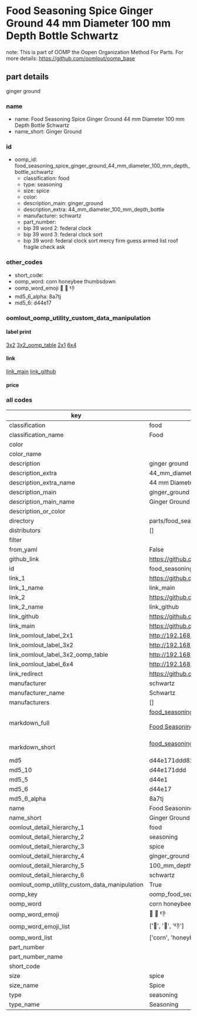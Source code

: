 # Food Seasoning Spice Ginger Ground 44 mm Diameter 100 mm Depth Bottle Schwartz  

note: This is part of OOMP the Oopen Organization Method For Parts. For more details: https://github.com/oomlout/oomp_base

##  part details
  



ginger ground



### name
* name: Food Seasoning Spice Ginger Ground 44 mm Diameter 100 mm Depth Bottle Schwartz
* name_short: Ginger Ground
### id
* oomp_id: food_seasoning_spice_ginger_ground_44_mm_diameter_100_mm_depth_bottle_schwartz
  * classification: food
  * type: seasoning
  * size: spice
  * color: 
  * description_main: ginger_ground
  * description_extra: 44_mm_diameter_100_mm_depth_bottle
  * manufacturer: schwartz
  * part_number: 
  * bip 39 word 2: federal clock
  * bip 39 word 3: federal clock sort
  * bip 39 word: federal clock sort mercy firm guess armed list roof fragile check ask

### other_codes
* short_code: 
* oomp_word: corn honeybee thumbsdown
* oomp_word_emoji :corn: :honeybee: :thumbsdown:
* md5_6_alpha: 8a7tj
* md5_6: d44e17






### oomlout_oomp_utility_custom_data_manipulation
#### label print
[3x2](http://192.168.1.245:1112/?label=oomp%208a7tj)
[3x2_oomp_table](http://192.168.1.108:1112/?label=oomp%208a7tj)
[2x1](http://192.168.1.242:1112/?label=oomp%208a7tj)
[6x4](http://192.168.1.55:1112/?label=oomp%208a7tj)    

#### link

[link_main](https://github.com/oomlout/oomlout_oomp_version_1_messy/tree/main/parts/food_seasoning_spice_ginger_ground_44_mm_diameter_100_mm_depth_bottle_schwartz) [link_github](https://github.com/oomlout/oomlout_oomp_version_1_messy/tree/main/parts/food_seasoning_spice_ginger_ground_44_mm_diameter_100_mm_depth_bottle_schwartz)                             

#### price







### all codes 
| key | value |  
| --- | --- |  
| classification | food |  
| classification_name | Food |  
| color |  |  
| color_name |  |  
| description | ginger ground |  
| description_extra | 44_mm_diameter_100_mm_depth_bottle |  
| description_extra_name | 44 mm Diameter 100 mm Depth Bottle |  
| description_main | ginger_ground |  
| description_main_name | Ginger Ground |  
| description_or_color |   |  
| directory | parts/food_seasoning_spice_ginger_ground_44_mm_diameter_100_mm_depth_bottle_schwartz |  
| distributors | [] |  
| filter |  |  
| from_yaml | False |  
| github_link | https://github.com/oomlout/oomlout_oomp_part_src/tree/main/parts/food_seasoning_spice_ginger_ground_44_mm_diameter_100_mm_depth_bottle_schwartz |  
| id | food_seasoning_spice_ginger_ground_44_mm_diameter_100_mm_depth_bottle_schwartz |  
| link_1 | https://github.com/oomlout/oomlout_oomp_version_1_messy/tree/main/parts/food_seasoning_spice_ginger_ground_44_mm_diameter_100_mm_depth_bottle_schwartz |  
| link_1_name | link_main |  
| link_2 | https://github.com/oomlout/oomlout_oomp_version_1_messy/tree/main/parts/food_seasoning_spice_ginger_ground_44_mm_diameter_100_mm_depth_bottle_schwartz |  
| link_2_name | link_github |  
| link_github | https://github.com/oomlout/oomlout_oomp_version_1_messy/tree/main/parts/food_seasoning_spice_ginger_ground_44_mm_diameter_100_mm_depth_bottle_schwartz |  
| link_main | https://github.com/oomlout/oomlout_oomp_version_1_messy/tree/main/parts/food_seasoning_spice_ginger_ground_44_mm_diameter_100_mm_depth_bottle_schwartz |  
| link_oomlout_label_2x1 | http://192.168.1.242:1112/?label=oomp%208a7tj |  
| link_oomlout_label_3x2 | http://192.168.1.245:1112/?label=oomp%208a7tj |  
| link_oomlout_label_3x2_oomp_table | http://192.168.1.108:1112/?label=oomp%208a7tj |  
| link_oomlout_label_6x4 | http://192.168.1.55:1112/?label=oomp%208a7tj |  
| link_redirect | https://github.com/oomlout/oomlout_oomp_version_1_messy/tree/main/parts/food_seasoning_spice_ginger_ground_44_mm_diameter_100_mm_depth_bottle_schwartz |  
| manufacturer | schwartz |  
| manufacturer_name | Schwartz |  
| manufacturers | [] |  
| markdown_full | [food_seasoning_spice_ginger_ground_44_mm_diameter_100_mm_depth_bottle_schwartz](none)<br>[](none)<br>[Food Seasoning Spice Ginger Ground 44 Mm Diameter 100 Mm Depth Bottle Schwartz](none)<br><br> |  
| markdown_short | [food_seasoning_spice_ginger_ground_44_mm_diameter_100_mm_depth_bottle_schwartz](none)<br><br> |  
| md5 | d44e171ddd8261799daba8b59f0adaa3 |  
| md5_10 | d44e171ddd |  
| md5_5 | d44e1 |  
| md5_6 | d44e17 |  
| md5_6_alpha | 8a7tj |  
| name | Food Seasoning Spice Ginger Ground 44 mm Diameter 100 mm Depth Bottle Schwartz |  
| name_short | Ginger Ground |  
| oomlout_detail_hierarchy_1 | food |  
| oomlout_detail_hierarchy_2 | seasoning |  
| oomlout_detail_hierarchy_3 | spice |  
| oomlout_detail_hierarchy_4 | ginger_ground |  
| oomlout_detail_hierarchy_5 | 100_mm_depth |  
| oomlout_detail_hierarchy_6 | schwartz |  
| oomlout_oomp_utility_custom_data_manipulation | True |  
| oomp_key | oomp_food_seasoning_spice_ginger_ground_44_mm_diameter_100_mm_depth_bottle_schwartz |  
| oomp_word | corn honeybee thumbsdown |  
| oomp_word_emoji | :corn: :honeybee: :thumbsdown: |  
| oomp_word_emoji_list | [':corn:', ':honeybee:', ':thumbsdown:'] |  
| oomp_word_list | ['corn', 'honeybee', 'thumbsdown'] |  
| part_number |  |  
| part_number_name |  |  
| short_code |  |  
| size | spice |  
| size_name | Spice |  
| type | seasoning |  
| type_name | Seasoning |  
